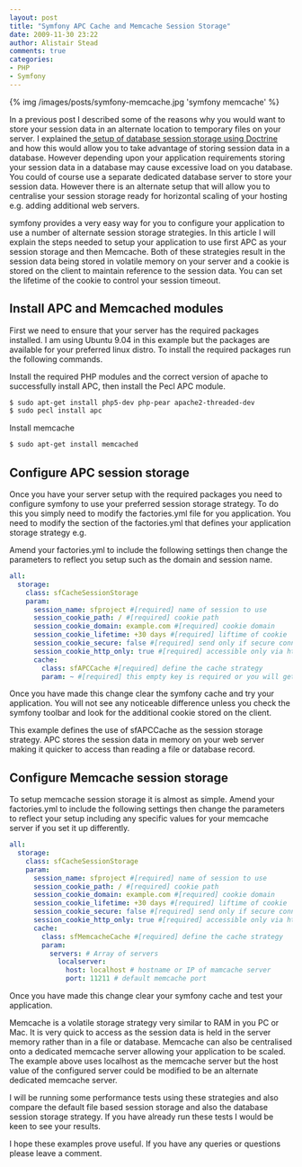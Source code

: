 ```yaml
---
layout: post
title: "Symfony APC Cache and Memcache Session Storage"
date: 2009-11-30 23:22
author: Alistair Stead
comments: true
categories:
- PHP
- Symfony
---
```


{% img /images/posts/symfony-memcache.jpg 'symfony memcache' %}

In a previous post I described some of the reasons why you would want to store your session data in an alternate location to temporary files on your server. I explained the<a title="symfony Doctrine database session storage" href="/2009/11/symfony-doctri…ession-storage/"> setup of database session storage using Doctrine</a> and how this would allow you to take advantage of storing session data in a database. However depending upon your application requirements storing your session data in a database may cause excessive load on you database. You could of course use a separate dedicated database server to store your session data. However there is an alternate setup that will allow you to centralise your session storage ready for horizontal scaling of your hosting e.g. adding additional web servers.

<!--more-->

symfony provides a very easy way for you to configure your application to use a number of alternate session storage strategies. In this article I will explain the steps needed to setup your application to use first APC as your session storage and then Memcache. Both of these strategies result in the session data being stored in volatile memory on your server and a cookie is stored on the client to maintain reference to the session data. You can set the lifetime of the cookie to control your session timeout.

## Install APC and Memcached modules ##

First we need to ensure that your server has the required packages installed. I am using Ubuntu 9.04 in this example but the packages are available for your preferred linux distro. To install the required packages run the following commands.

Install the required PHP modules and the correct version of apache to successfully install APC, then install the Pecl APC module.

``` sh
$ sudo apt-get install php5-dev php-pear apache2-threaded-dev
$ sudo pecl install apc
```

Install memcache

``` sh
$ sudo apt-get install memcached
```

## Configure APC session storage ##

Once you have your server setup with the required packages you need to configure symfony to use your preferred session storage strategy. To do this you simply need to modify the factories.yml file for you application. You need to modify the section of the factories.yml that defines your application storage strategy e.g.

Amend your factories.yml to include the following settings then change the parameters to reflect you setup such as the domain and session name.

``` yml
all:
  storage:
    class: sfCacheSessionStorage
    param:
      session_name: sfproject #[required] name of session to use
      session_cookie_path: / #[required] cookie path
      session_cookie_domain: example.com #[required] cookie domain
      session_cookie_lifetime: +30 days #[required] liftime of cookie
      session_cookie_secure: false #[required] send only if secure connection
      session_cookie_http_only: true #[required] accessible only via http protocol
      cache:
        class: sfAPCCache #[required] define the cache strategy
        param: ~ #[required] this empty key is required or you will get warnings
```

Once you have made this change clear the symfony cache and try your application. You will not see any noticeable difference unless you check the symfony toolbar and look for the additional cookie stored on the client.

This example defines the use of sfAPCCache as the session storage strategy. APC stores the session data in memory on your web server making it quicker to access than reading a file or database record.

## Configure Memcache session storage ##

To setup memcache session storage it is almost as simple. Amend your factories.yml to include the following settings then change the parameters to reflect your setup including any specific values for your memcache server if you set it up differently.

``` yml
all:
  storage:
    class: sfCacheSessionStorage
    param:
      session_name: sfproject #[required] name of session to use
      session_cookie_path: / #[required] cookie path
      session_cookie_domain: example.com #[required] cookie domain
      session_cookie_lifetime: +30 days #[required] liftime of cookie
      session_cookie_secure: false #[required] send only if secure connection
      session_cookie_http_only: true #[required] accessible only via http protocol
      cache:
        class: sfMemcacheCache #[required] define the cache strategy
        param:
          servers: # Array of servers
            localserver:
              host: localhost # hostname or IP of mamcache server
              port: 11211 # default memcache port
```

Once you have made this change clear your symfony cache and test your application.

Memcache is a volatile storage strategy very similar to RAM in you PC or Mac. It is very quick to access as the session data is held in the server memory rather than in a file or database. Memcache can also be centralised onto a dedicated memcache server allowing your application to be scaled. The example above uses localhost as the memcache server but the host value of the configured server could be modified to be an alternate dedicated memcache server.

I will be running some performance tests using these strategies and also compare the default file based session storage and also the database session storage strategy. If you have already run these tests I would be keen to see your results.

I hope these examples prove useful. If you have any queries or questions please leave a comment.